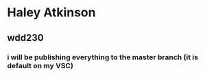 # Haley Atkinson
## wdd230
### i will be publishing everything to the master branch (it is default on my VSC)
